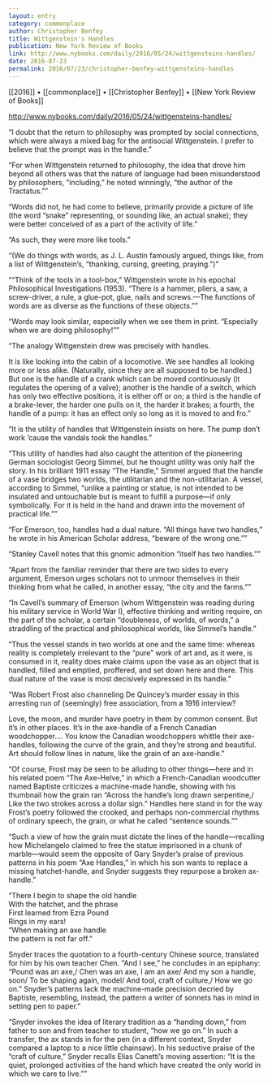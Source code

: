 ```yaml
---
layout: entry
category: commonplace
author: Christopher Benfey
title: Wittgenstein's Handles
publication: New York Review of Books
link: http://www.nybooks.com/daily/2016/05/24/wittgensteins-handles/
date: 2016-07-23
permalink: 2016/07/23/christopher-benfey-wittgensteins-handles
---
```


[[2016]] • [[commonplace]] • [[Christopher Benfey]] • [[New York Review of Books]]

http://www.nybooks.com/daily/2016/05/24/wittgensteins-handles/

“I doubt that the return to philosophy was prompted by social connections, which were always a mixed bag for the antisocial Wittgenstein. I prefer to believe that the prompt was in the handle.”

“For when Wittgenstein returned to philosophy, the idea that drove him beyond all others was that the nature of language had been misunderstood by philosophers, “including,” he noted winningly, “the author of the Tractatus.””

“Words did not, he had come to believe, primarily provide a picture of life (the word “snake” representing, or sounding like, an actual snake); they were better conceived of as a part of the activity of life.”

“As such, they were more like tools.”

“(We do things with words, as J. L. Austin famously argued, things like, from a list of Wittgenstein’s, “thanking, cursing, greeting, praying.”)”

““Think of the tools in a tool-box,” Wittgenstein wrote in his epochal Philosophical Investigations (1953). “There is a hammer, pliers, a saw, a screw-driver, a rule, a glue-pot, glue, nails and screws.—The functions of words are as diverse as the functions of these objects.””

“Words may look similar, especially when we see them in print. “Especially when we are doing philosophy!””

“The analogy Wittgenstein drew was precisely with handles.

It is like looking into the cabin of a locomotive. We see handles all looking more or less alike. (Naturally, since they are all supposed to be handled.) But one is the handle of a crank which can be moved continuously (it regulates the opening of a valve); another is the handle of a switch, which has only two effective positions, it is either off or on; a third is the handle of a brake-lever, the harder one pulls on it, the harder it brakes; a fourth, the handle of a pump: it has an effect only so long as it is moved to and fro.”

“It is the utility of handles that Wittgenstein insists on here. The pump don’t work ’cause the vandals took the handles.”

“This utility of handles had also caught the attention of the pioneering German sociologist Georg Simmel, but he thought utility was only half the story. In his brilliant 1911 essay “The Handle,” Simmel argued that the handle of a vase bridges two worlds, the utilitarian and the non-utilitarian. A vessel, according to Simmel, “unlike a painting or statue, is not intended to be insulated and untouchable but is meant to fulfill a purpose—if only symbolically. For it is held in the hand and drawn into the movement of practical life.””

“For Emerson, too, handles had a dual nature. “All things have two handles,” he wrote in his American Scholar address, “beware of the wrong one.””

“Stanley Cavell notes that this gnomic admonition “itself has two handles.””

“Apart from the familiar reminder that there are two sides to every argument, Emerson urges scholars not to unmoor themselves in their thinking from what he called, in another essay, “the city and the farms.””

“In Cavell’s summary of Emerson (whom Wittgenstein was reading during his military service in World War I), effective thinking and writing require, on the part of the scholar, a certain “doubleness, of worlds, of words,” a straddling of the practical and philosophical worlds, like Simmel’s handle.”

“Thus the vessel stands in two worlds at one and the same time: whereas reality is completely irrelevant to the “pure” work of art and, as it were, is consumed in it, reality does make claims upon the vase as an object that is handled, filled and emptied, proffered, and set down here and there. This dual nature of the vase is most decisively expressed in its handle.”

“Was Robert Frost also channeling De Quincey’s murder essay in this arresting run of (seemingly) free association, from a 1916 interview?

Love, the moon, and murder have poetry in them by common consent. But it’s in other places. It’s in the axe-handle of a French Canadian woodchopper…. You know the Canadian woodchoppers whittle their axe-handles, following the curve of the grain, and they’re strong and beautiful. Art should follow lines in nature, like the grain of an axe-handle.”

“Of course, Frost may be seen to be alluding to other things—here and in his related poem “The Axe-Helve,” in which a French-Canadian woodcutter named Baptiste criticizes a machine-made handle, showing with his thumbnail how the grain ran “Across the handle’s long drawn serpentine,/ Like the two strokes across a dollar sign.” Handles here stand in for the way Frost’s poetry followed the crooked, and perhaps non-commercial rhythms of ordinary speech, the grain, or what he called “sentence sounds.””

“Such a view of how the grain must dictate the lines of the handle—recalling how Michelangelo claimed to free the statue imprisoned in a chunk of marble—would seem the opposite of Gary Snyder’s praise of previous patterns in his poem “Axe Handles,” in which his son wants to replace a missing hatchet-handle, and Snyder suggests they repurpose a broken ax-handle.”

“There I begin to shape the old handle
<br> With the hatchet, and the phrase
<br> First learned from Ezra Pound
<br> Rings in my ears!
<br> “When making an axe handle
<br> the pattern is not far off.”

Snyder traces the quotation to a fourth-century Chinese source, translated for him by his own teacher Chen. “And I see,” he concludes in an epiphany: “Pound was an axe,/ Chen was an axe, I am an axe/ And my son a handle, soon/ To be shaping again, model/ And tool, craft of culture,/ How we go on.” Snyder’s patterns lack the machine-made precision decried by Baptiste, resembling, instead, the pattern a writer of sonnets has in mind in setting pen to paper.”

“Snyder invokes the idea of literary tradition as a “handing down,” from father to son and from teacher to student, “how we go on.” In such a transfer, the ax stands in for the pen (in a different context, Snyder compared a laptop to a nice little chainsaw). In his seductive praise of the “craft of culture,” Snyder recalls Elias Canetti’s moving assertion: “It is the quiet, prolonged activities of the hand which have created the only world in which we care to live.””

